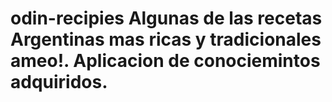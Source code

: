 # odin-recipies Algunas de las recetas Argentinas mas ricas y tradicionales ameo!. Aplicacion de conociemintos adquiridos.
